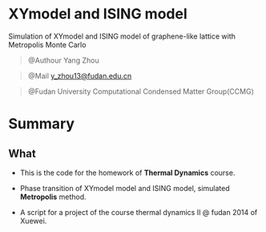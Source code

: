 # XYmodel and ISING model
Simulation of XYmodel and ISING model of graphene-like lattice with Metropolis Monte Carlo


> @Authour Yang Zhou

> @Mail  y_zhou13@fudan.edu.cn

> @Fudan University Computational Condensed Matter Group(CCMG)

# Summary

## What

- This is the code for the homework of **Thermal Dynamics** course.

- Phase transition of XYmodel model and ISING model, simulated  **Metropolis** method.

- A script for a project of the course thermal dynamics II @ fudan 2014 of Xuewei.